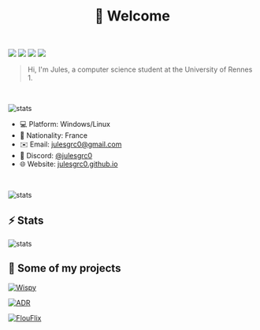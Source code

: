 <h1 align="center">👋 Welcome</h1>
<br>

[![](https://komarev.com/ghpvc/?username=julesgrc0&color=green)]()
[![](https://img.shields.io/badge/Language-french%20🚀-blue)]()
[![](https://img.shields.io/badge/School-Rennes%201%20📚-orange)]()
[![](https://img.shields.io/badge/Status-Student%20🎓-purple)]()

> Hi, I'm Jules, a computer science student at the University of Rennes 1.

<br>

![stats](https://github-readme-stats.vercel.app/api/top-langs/?username=julesgrc0&layout=compact&hide=html,css,scss&langs_count=8&theme=omni)

* 💻 Platform: Windows/Linux
* 🥐 Nationality: France
* ✉️ Email: [julesgrc0@gmail.com](mailto:julesgrc0@gmail.com)
* 💬 Discord: [@julesgrc0](https://discord.com/invite/julesgrc0)
* 🌐 Website: [julesgrc0.github.io](https://julesgrc0.github.io/web/)

<br>

![stats](https://github-readme-streak-stats.herokuapp.com/?user=julesgrc0&theme=ambient_gradient&hide_border=false)

## ⚡ Stats

![stats](https://github-readme-stats.vercel.app/api?username=julesgrc0&show_icons=true&theme=omni)


## 🎉 Some of my projects

[![Wispy](https://github-readme-stats.vercel.app/api/pin/?username=julesgrc0&repo=wispy&theme=omni)](https://github.com/julesgrc0/wispy)

[![ADR](https://github-readme-stats.vercel.app/api/pin/?username=julesgrc0&repo=ADR&theme=omni)](https://github.com/julesgrc0/ADR)

[![FlouFlix](https://github-readme-stats.vercel.app/api/pin/?username=julesgrc0&repo=FlouFlix&theme=omni)](https://github.com/julesgrc0/FlouFlix)
